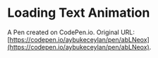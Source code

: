 # Loading Text Animation

A Pen created on CodePen.io. Original URL: [https://codepen.io/aybukeceylan/pen/abLNeox](https://codepen.io/aybukeceylan/pen/abLNeox).

